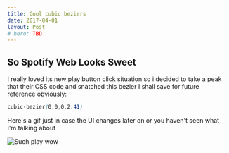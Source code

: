 ```yaml
---
title: Cool cubic beziers
date: 2017-04-01
layout: Post
# hero: TBD
---
```


## So Spotify Web Looks Sweet

I really loved its new play button click situation so i decided to take a peak that their CSS code and snatched this bezier I shall save for future reference obviously:

```css
cubic-bezier(0,0,0,2.41)
```

Here's a gif just in case the UI changes later on or you haven't seen what I'm talking about

![Such play wow](http://i.imgur.com/sGoIJ5t.gif)
